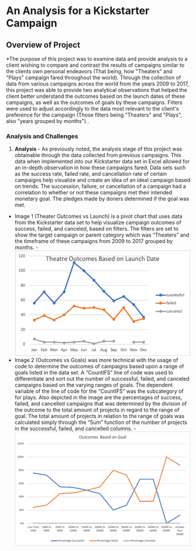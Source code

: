 # An Analysis for a Kickstarter Campaign
## Overview of Project
  *The purpose of this project was to examine data and provide analysis to a client wishing to compare and contrast the results of campaigns similar to the clients own personal endeavors (That being, how "Theaters" and "Plays" campaign fared throughout the world).  Through the collection of data from various campaigns across the world from the years 2009 to 2017, this project was able to provide two analytical observations that helped the client better understand the outcomes based on the launch dates of these campaigns, as well as the outcomes of goals by these campaigns. Filters were used to adjust accordingly to the data most relevant to the client's preference for the campaign (Those filters being "Theaters" and "Plays", also "years grouped by months") .
 ### Analysis and Challenges
  1. **Analysis** -	As previously noted, the analysis stage of this project was obtainable through the data collected from previous campaigns. This data when implemented into our Kickstarter data set in Excel allowed for an in-depth observation in how these campaigns fared. Data sets such as the success rate, failed rate, and cancellation rate of certain campaigns help visualize and create an idea of an ideal campaign based on trends. The succession, failure, or cancellation of a campaign had a correlation to whether or not these campaigns met their intended monetary goal. The pledges made by doners determined if the goal was met.

* Image 1 (Theater Outcomes vs Launch) is a pivot chart that uses data from the Kickstarter data set to help visualize campaign outcomes of success, failed, and canceled, based on filters. The filters are set to show the target campaign or parent category which was “Theaters” and the timeframe of these campaigns from 2009 to 2017 grouped by months.  - ![](images/Theater_Outcomes_vs_Launch.png)
 * Image 2 (Outcomes vs Goals) was more technical with the usage of code to determine the outcomes of campaigns based upon a range of goals listed in the data set. A “CountIFS” line of code was used to differentiate and sort out the number of successful, failed, and canceled campaigns based on the varying ranges of goals. The dependent variable of the line of code for the “CountIFS” was the subcategory of for plays. Also depicted in the image are the percentages of success, failed, and cancelled campaigns that was determined by the division of the outcome to the total amount of projects in regard to the range of goal. The total amount of projects in relation to the range of goals was calculated simply through the “Sum” function of the number of projects in the successful, failed, and cancelled columns. - ![](images/Outcomes_vs_Goals.png) 
